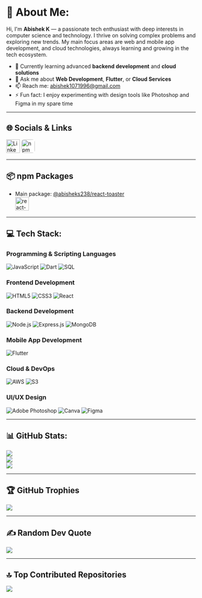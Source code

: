 # 💫 About Me:
Hi, I'm **Abishek K** — a passionate tech enthusiast with deep interests in computer science and technology. I thrive on solving complex problems and exploring new trends. My main focus areas are web and mobile app development, and cloud technologies, always learning and growing in the tech ecosystem.

- 🌱 Currently learning advanced **backend development** and **cloud solutions**
- 💬 Ask me about **Web Development**, **Flutter**, or **Cloud Services**
- 📫 Reach me: [abishek1071996@gmail.com](mailto:abishek1071996@gmail.com)
- ⚡ Fun fact: I enjoy experimenting with design tools like Photoshop and Figma in my spare time

---

## 🌐 Socials & Links

[<img src="https://cdn.jsdelivr.net/gh/devicons/devicon/icons/linkedin/linkedin-original.svg" width="36" title="LinkedIn"/>](https://www.linkedin.com/in/abishek-fullstack/) 
[<img src="https://cdn.jsdelivr.net/gh/simple-icons/simple-icons/icons/npm.svg" width="36" title="npm Profile" style="background:white; border-radius:7px;"/>](https://www.npmjs.com/~abisheks238)

---

## 📦 npm Packages

- Main package: [@abisheks238/react-toaster](https://www.npmjs.com/package/@abisheks238/react-toaster)  
[<img src="https://cdn.jsdelivr.net/gh/devicons/devicon/icons/github/github-original.svg" width="36" title="react-toaster Repo"/>](https://github.com/ABISHEK-K-DEV/react-toaster)
  

---

## 💻 Tech Stack:

### Programming & Scripting Languages
![JavaScript](https://img.shields.io/badge/javascript-%23323330.svg?style=for-the-badge&logo=javascript&logoColor=%23F7DF1E)
![Dart](https://img.shields.io/badge/Dart-%230175C2.svg?style=for-the-badge&logo=dart&logoColor=white)
![SQL](https://img.shields.io/badge/SQL-%2307405e.svg?style=for-the-badge&logo=sql&logoColor=white)

### Frontend Development
![HTML5](https://img.shields.io/badge/html5-%23E34F26.svg?style=for-the-badge&logo=html5&logoColor=white)
![CSS3](https://img.shields.io/badge/css3-%231572B6.svg?style=for-the-badge&logo=css3&logoColor=white)
![React](https://img.shields.io/badge/React-%2320232a.svg?style=for-the-badge&logo=react&logoColor=%2361DAFB)

### Backend Development
![Node.js](https://img.shields.io/badge/Node.js-43853D?style=for-the-badge&logo=node.js&logoColor=white)
![Express.js](https://img.shields.io/badge/Express.js-%23404d59.svg?style=for-the-badge&logo=express&logoColor=%2361DAFB)
![MongoDB](https://img.shields.io/badge/MongoDB-%234ea94b.svg?style=for-the-badge&logo=mongodb&logoColor=white)

### Mobile App Development
![Flutter](https://img.shields.io/badge/Flutter-%2302569B.svg?style=for-the-badge&logo=Flutter&logoColor=white)

### Cloud & DevOps
![AWS](https://img.shields.io/badge/AWS-%23FF9900.svg?style=for-the-badge&logo=amazon-aws&logoColor=white)
![S3](https://img.shields.io/badge/Amazon%20S3-569A31?style=for-the-badge&logo=amazon-aws&logoColor=white)

### UI/UX Design
![Adobe Photoshop](https://img.shields.io/badge/adobephotoshop-%2331A8FF.svg?style=for-the-badge&logo=adobephotoshop&logoColor=white)
![Canva](https://img.shields.io/badge/Canva-%2300C4CC.svg?style=for-the-badge&logo=Canva&logoColor=white)
![Figma](https://img.shields.io/badge/figma-%23F24E1E.svg?style=for-the-badge&logo=figma&logoColor=white)

---

## 📊 GitHub Stats:
![](https://github-readme-stats.vercel.app/api?username=ABISHEK-K-DEV&theme=radical&hide_border=false&include_all_commits=true&count_private=true)<br/>
![](https://github-readme-streak-stats.herokuapp.com/?user=ABISHEK-K-DEV&theme=radical&hide_border=false)<br/>
![](https://github-readme-stats.vercel.app/api/top-langs/?username=ABISHEK-K-DEV&theme=radical&hide_border=false&layout=compact)

---

## 🏆 GitHub Trophies
![](https://github-profile-trophy.vercel.app/?username=ABISHEK-K-DEV&theme=radical&no-frame=false&no-bg=true&margin-w=4)

---

## ✍️ Random Dev Quote
![](https://quotes-github-readme.vercel.app/api?type=horizontal&theme=radical)

---

## 🔝 Top Contributed Repositories
![](https://github-contributor-stats.vercel.app/api?username=ABISHEK-K-DEV&limit=5&theme=radical&combine_all_yearly_contributions=true)
